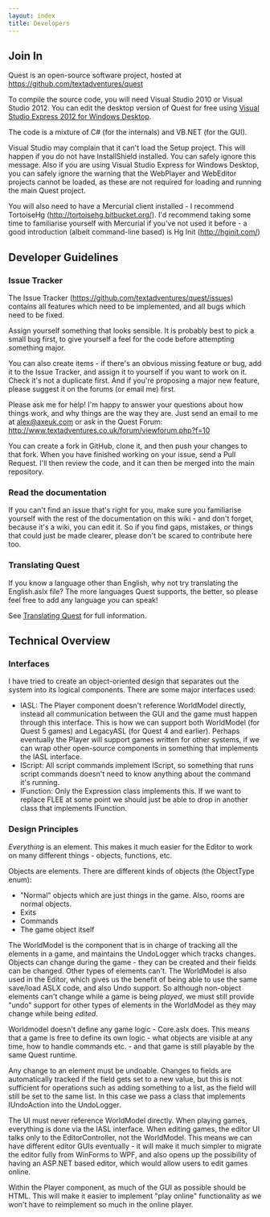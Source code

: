 ```yaml
---
layout: index
title: Developers
---
```


Join In
-------

Quest is an open-source software project, hosted at <https://github.com/textadventures/quest>

To compile the source code, you will need Visual Studio 2010 or Visual Studio 2012. You can edit the desktop version of Quest for free using [Visual Studio Express 2012 for Windows Desktop](http://www.microsoft.com/visualstudio/eng/downloads#d-express-windows-desktop).

The code is a mixture of C\# (for the internals) and VB.NET (for the GUI).

Visual Studio may complain that it can't load the Setup project. This will happen if you do not have InstallShield installed. You can safely ignore this message. Also if you are using Visual Studio Express for Windows Desktop, you can safely ignore the warning that the WebPlayer and WebEditor projects cannot be loaded, as these are not required for loading and running the main Quest project.

You will also need to have a Mercurial client installed - I recommend TortoiseHg (http://tortoisehg.bitbucket.org/). I'd recommend taking some time to familiarise yourself with Mercurial if you've not used it before - a good introduction (albeit command-line based) is Hg Init (http://hginit.com/)

Developer Guidelines
--------------------

### Issue Tracker

The Issue Tracker (https://github.com/textadventures/quest/issues) contains all features which need to be implemented, and all bugs which need to be fixed.

Assign yourself something that looks sensible. It is probably best to pick a small bug first, to give yourself a feel for the code before attempting something major.

You can also create items - if there's an obvious missing feature or bug, add it to the Issue Tracker, and assign it to yourself if you want to work on it. Check it's not a duplicate first. And if you're proposing a major new feature, please suggest it on the forums (or email me) first.

Please ask me for help! I'm happy to answer your questions about how things work, and why things are the way they are. Just send an email to me at <alex@axeuk.com> or ask in the Quest Forum: <http://www.textadventures.co.uk/forum/viewforum.php?f=10>

You can create a fork in GitHub, clone it, and then push your changes to that fork. When you have finished working on your issue, send a Pull Request. I'll then review the code, and it can then be merged into the main repository.

### Read the documentation

If you can't find an issue that's right for you, make sure you familiarise yourself with the rest of the documentation on this wiki - and don't forget, because it's a wiki, you can edit it. So if you find gaps, mistakes, or things that could just be made clearer, please don't be scared to contribute here too.

### Translating Quest

If you know a language other than English, why not try translating the English.aslx file? The more languages Quest supports, the better, so please feel free to add any language you can speak!

See [Translating Quest](guides/translating_quest.html) for full information.

Technical Overview
------------------

### Interfaces

I have tried to create an object-oriented design that separates out the system into its logical components. There are some major interfaces used:

-   IASL: The Player component doesn't reference WorldModel directly, instead all communication between the GUI and the game must happen through this interface. This is how we can support both WorldModel (for Quest 5 games) and LegacyASL (for Quest 4 and earlier). Perhaps eventually the Player will support games written for other systems, if we can wrap other open-source components in something that implements the IASL interface.
-   IScript: All script commands implement IScript, so something that runs script commands doesn't need to know anything about the command it's running.
-   IFunction: Only the Expression class implements this. If we want to replace FLEE at some point we should just be able to drop in another class that implements IFunction.

### Design Principles

*Everything* is an element. This makes it much easier for the Editor to work on many different things - objects, functions, etc.

Objects are elements. There are different kinds of objects (the ObjectType enum):

-   "Normal" objects which are just things in the game. Also, rooms are normal objects.
-   Exits
-   Commands
-   The game object itself

The WorldModel is the component that is in charge of tracking all the elements in a game, and maintains the UndoLogger which tracks changes. Objects can change during the game - they can be created and their fields can be changed. Other types of elements can't. The WorldModel is also used in the Editor, which gives us the benefit of being able to use the same save/load ASLX code, and also Undo support. So although non-object elements can't change while a game is being *played*, we must still provide "undo" support for other types of elements in the WorldModel as they may change while being *edited*.

Worldmodel doesn't define any game logic - Core.aslx does. This means that a game is free to define its own logic - what objects are visible at any time, how to handle commands etc. - and that game is still playable by the same Quest runtime.

Any change to an element must be undoable. Changes to fields are automatically tracked if the field gets set to a new value, but this is not sufficient for operations such as adding something to a list, as the field will still be set to the same list. In this case we pass a class that implements IUndoAction into the UndoLogger.

The UI must never reference WorldModel directly. When playing games, everything is done via the IASL interface. When editing games, the editor UI talks only to the EditorController, not the WorldModel. This means we can have different editor GUIs eventually - it will make it much simpler to migrate the editor fully from WinForms to WPF, and also opens up the possibility of having an ASP.NET based editor, which would allow users to edit games online.

Within the Player component, as much of the GUI as possible should be HTML. This will make it easier to implement "play online" functionality as we won't have to reimplement so much in the online player.
